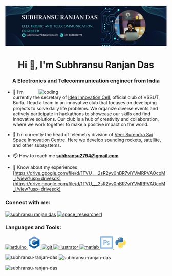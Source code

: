 ![logo](https://github.com/Subhransu-Ranjan-Das/Subhransu-Ranjan-Das/blob/main/Navy%20Blue%20Geometric%20Technology%20LinkedIn%20Banner%20(1).png)

<h1 align="center">Hi 👋, I'm Subhransu Ranjan Das</h1>
<h3 align="center">A Electronics and Telecommunication engineer from India</h3>

<img align="right" alt="coding" width="400" src="https://user-images.githubusercontent.com/55389276/140866485-8fb1c876-9a8f-4d6a-98dc-08c4981eaf70.gif">




- 👯 I’m currently the secretary of [Idea Innovation Cell](https://www.ideainnovationcell.org/), official club of VSSUT, Burla.
   I lead a team in an innovative club that focuses on developing projects to solve daily life problems. We organize diverse events and actively participate in hackathons to showcase our skills and find innovative solutions. Our club is a hub of creativity and collaboration, where we work together to make a positive impact on the world.

- 🤝 I’m currently the head of telemetry division of [Veer Surendra Sai Space Innovation Centre](https://iic-vsssic-web.vercel.app/).
   Here we develop sounding rockets, satellite, and other subsystems.

- 📫 How to reach me **subhransu2794@gmail.com**

- 📄 Know about my experiences [https://drive.google.com/file/d/1TVU___2sR2yv0hBR7viYVMRPVAOcoM_j/view?usp=drivesdk](https://drive.google.com/file/d/1TVU___2sR2yv0hBR7viYVMRPVAOcoM_j/view?usp=drivesdk)

<h3 align="left">Connect with me:</h3>
<p align="left">
<a href="https://linkedin.com/in/subhransu ranjan das" target="blank"><img align="center" src="https://raw.githubusercontent.com/rahuldkjain/github-profile-readme-generator/master/src/images/icons/Social/linked-in-alt.svg" alt="subhransu ranjan das" height="30" width="40" /></a>
<a href="https://instagram.com/space_researcher1" target="blank"><img align="center" src="https://raw.githubusercontent.com/rahuldkjain/github-profile-readme-generator/master/src/images/icons/Social/instagram.svg" alt="space_researcher1" height="30" width="40" /></a>
</p>

<h3 align="left">Languages and Tools:</h3>
<p align="left"> <a href="https://www.arduino.cc/" target="_blank" rel="noreferrer"> <img src="https://cdn.worldvectorlogo.com/logos/arduino-1.svg" alt="arduino" width="40" height="40"/> </a> <a href="https://www.cprogramming.com/" target="_blank" rel="noreferrer"> <img src="https://raw.githubusercontent.com/devicons/devicon/master/icons/c/c-original.svg" alt="c" width="40" height="40"/> </a> <a href="https://git-scm.com/" target="_blank" rel="noreferrer"> <img src="https://www.vectorlogo.zone/logos/git-scm/git-scm-icon.svg" alt="git" width="40" height="40"/> </a> <a href="https://www.adobe.com/in/products/illustrator.html" target="_blank" rel="noreferrer"> <img src="https://www.vectorlogo.zone/logos/adobe_illustrator/adobe_illustrator-icon.svg" alt="illustrator" width="40" height="40"/> </a> <a href="https://www.mathworks.com/" target="_blank" rel="noreferrer"> <img src="https://upload.wikimedia.org/wikipedia/commons/2/21/Matlab_Logo.png" alt="matlab" width="40" height="40"/> </a> <a href="https://www.photoshop.com/en" target="_blank" rel="noreferrer"> <img src="https://raw.githubusercontent.com/devicons/devicon/master/icons/photoshop/photoshop-line.svg" alt="photoshop" width="40" height="40"/> </a> <a href="https://www.python.org" target="_blank" rel="noreferrer"> <img src="https://raw.githubusercontent.com/devicons/devicon/master/icons/python/python-original.svg" alt="python" width="40" height="40"/> </a> </p>

<p><img align="left" src="https://github-readme-stats.vercel.app/api/top-langs?username=subhransu-ranjan-das&show_icons=true&locale=en&layout=compact" alt="subhransu-ranjan-das" /></p>

<p>&nbsp;<img align="center" src="https://github-readme-stats.vercel.app/api?username=subhransu-ranjan-das&show_icons=true&locale=en" alt="subhransu-ranjan-das" /></p>

<p><img align="center" src="https://github-readme-streak-stats.herokuapp.com/?user=subhransu-ranjan-das&" alt="subhransu-ranjan-das" /></p>
